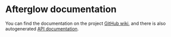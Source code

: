# Afterglow documentation

You can find the documentation on the project
[GitHub wiki](https://github.com/brunchboy/afterglow/wiki),
and there is also autogenerated
[API documentation](http://deepsymmetry.org/afterglow/doc).
